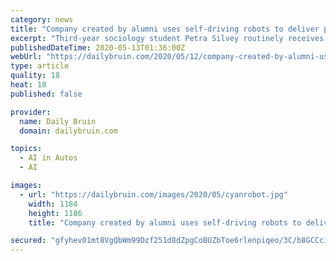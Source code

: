 ```yaml
---
category: news
title: "Company created by alumni uses self-driving robots to deliver products in pandemic"
excerpt: "Third-year sociology student Petra Silvey routinely receives her yerba mate – or any other groceries she needs – from a self-driving robot at her apartment door.The robots delivering Silvey’s"
publishedDateTime: 2020-05-13T01:36:00Z
webUrl: "https://dailybruin.com/2020/05/12/company-created-by-alumni-uses-self-driving-robots-to-deliver-products-in-pandemic/"
type: article
quality: 18
heat: 18
published: false

provider:
  name: Daily Bruin
  domain: dailybruin.com

topics:
  - AI in Autos
  - AI

images:
  - url: "https://dailybruin.com/images/2020/05/cyanrobot.jpg"
    width: 1184
    height: 1186
    title: "Company created by alumni uses self-driving robots to deliver products in pandemic"

secured: "gfyhev01mt8VgQbWm99Dzf251d8dZpgCoBUZbToe6rlenpiqeo/3C/b8GCCciMbBYDHp/pD3TVFCdaHnhMF9SQBQ5HCpPRahFJAefhqArd2cRMeqZ9/LiuqQCRZfqFY//E164y0AfiMrH5z9UQzs5XDp2KKTGelnxgavI5N5z1KLuiz6HSLrWSzJn1z3BbdJjBr1EBAyhZlQuMHHVgQ31zeOg14al5kZeQxQnaSuBjQqlq/Gu9oDVdfMHNoIP4D9iaxgcMbLervAzFhagdTAMPCLhukICNSIyii0re3WbF1kE8xzxy8DZ+ilvY2U4p0KTny3A6mIIyxe+OIyU8fcgnxFerrD2nI/JG6nEatfHyZ5IZFH61TJF0y6ePbWZ4ecP7WtT9mlCKZuDm++fjlTaI1KnW+jMlg52vw/3d4Y9AfZvtckxFAnxvw8VE+8zAVJpCC6SFxH8G92Jv+s6h09y0/aM8OlOoFMEEz1bX5lgoo=;NEpO5LOQYWYEw1gHIIdC1Q=="
---
```


